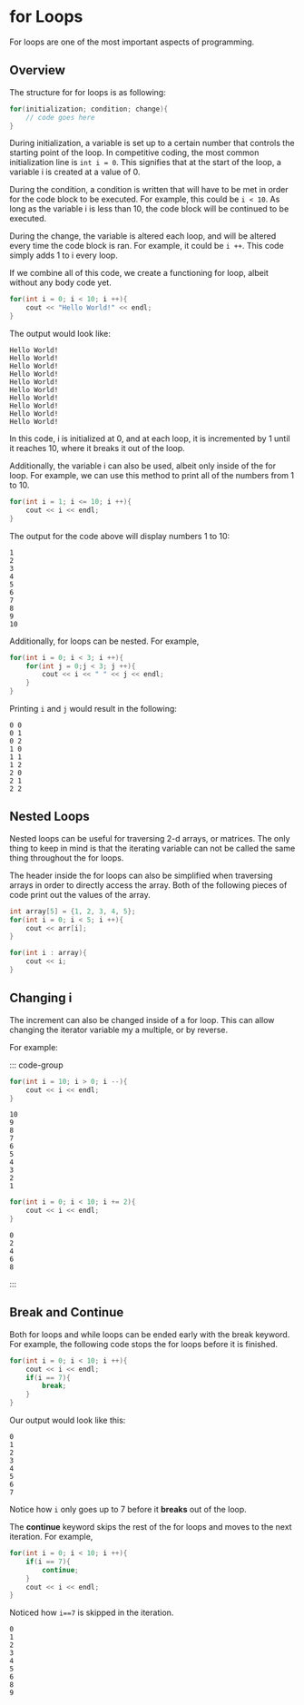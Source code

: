 # for Loops
For loops are one of the most important aspects of programming.

## Overview
The structure for for loops is as following:
```cpp
for(initialization; condition; change){
    // code goes here
}
```

During initialization, a variable is set up to a certain number that controls the starting point of the loop. In competitive coding, the most common initialization line is `int i = 0`. This signifies that at the start of the loop, a variable i is created at a value of 0.

During the condition, a condition is written that will have to be met in order for the code block to be executed. For example, this could be `i < 10`. As long as the variable i is less than 10, the code block will be continued to be executed.

During the change, the variable is altered each loop, and will be altered every time the code block is ran. For example, it could be `i ++`. This code simply adds 1 to i every loop.

If we combine all of this code, we create a functioning for loop, albeit without any body code yet.
```cpp
for(int i = 0; i < 10; i ++){
    cout << "Hello World!" << endl;
}
```

The output would look like:
```
Hello World! 
Hello World! 
Hello World!
Hello World!
Hello World! 
Hello World! 
Hello World!
Hello World!
Hello World!
Hello World!
```

In this code, i is initialized at 0, and at each loop, it is incremented by 1 until it reaches 10, where it breaks it out of the loop.

Additionally, the variable i can also be used, albeit only inside of the for loop. For example, we can use this method to print all of the numbers from 1 to 10.
```cpp
for(int i = 1; i <= 10; i ++){
    cout << i << endl;
}
```

The output for the code above will display numbers 1 to 10:
```
1
2
3
4
5
6
7
8
9
10
```

Additionally, for loops can be nested. For example,
```cpp
for(int i = 0; i < 3; i ++){
    for(int j = 0;j < 3; j ++){
        cout << i << " " << j << endl;
    }
}
```

Printing `i` and `j` would result in the following:
```
0 0
0 1
0 2
1 0
1 1
1 2
2 0
2 1
2 2
```

## Nested Loops
Nested loops can be useful for traversing 2-d arrays, or matrices. The only thing to keep in mind is that the iterating variable can not be called the same thing throughout the for loops.

The header inside the for loops can also be simplified when traversing arrays in order to directly access the array. Both of the following pieces of code print out the values of the array.

```cpp
int array[5] = {1, 2, 3, 4, 5};
for(int i = 0; i < 5; i ++){
    cout << arr[i];
}

for(int i : array){
    cout << i;
}

```

## Changing i
The increment can also be changed inside of a for loop. This can allow changing the iterator variable my a multiple, or by reverse.

For example:

::: code-group

```cpp [Reverse]
for(int i = 10; i > 0; i --){
    cout << i << endl;
}
```

``` [Output 1]
10
9
8
7
6
5
4
3
2
1
```

``` cpp [Multiple]
for(int i = 0; i < 10; i += 2){
    cout << i << endl;
}
```

``` [Output 2]
0
2
4
6
8
```

:::

## Break and Continue
Both for loops and while loops can be ended early with the break keyword. For example, the following code stops the for loops before it is finished.

```cpp
for(int i = 0; i < 10; i ++){
    cout << i << endl;
    if(i == 7){
        break;
    }
}
```

Our output would look like this:
```
0
1
2
3
4
5
6
7
```
Notice how `i` only goes up to 7 before it **breaks** out of the loop.

The **continue** keyword skips the rest of the for loops and moves to the next iteration. For example,

``` cpp
for(int i = 0; i < 10; i ++){
    if(i == 7){
        continue;
    }
    cout << i << endl;
}
```

Noticed how `i==7` is skipped in the iteration.
```
0
1
2
3
4
5
6
8
9
```
